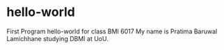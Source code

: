 # hello-world
First Program hello-world for class BMI 6017
My name is Pratima Baruwal Lamichhane studying DBMI at UoU.
